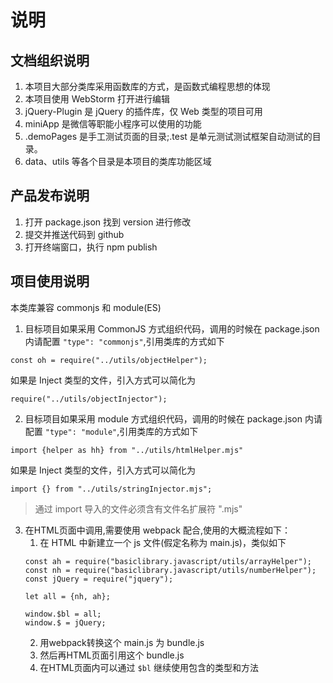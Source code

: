 # 说明

## 文档组织说明
1. 本项目大部分类库采用函数库的方式，是函数式编程思想的体现
2. 本项目使用 WebStorm 打开进行编辑
3. jQuery-Plugin 是 jQuery 的插件库，仅 Web 类型的项目可用
4. miniApp 是微信等职能小程序可以使用的功能
5. .demoPages 是手工测试页面的目录;.test 是单元测试测试框架自动测试的目录。
6. data、utils 等各个目录是本项目的类库功能区域

## 产品发布说明
1. 打开 package.json 找到 version 进行修改
2. 提交并推送代码到 github
3. 打开终端窗口，执行 npm publish

## 项目使用说明
本类库兼容 commonjs 和 module(ES)
1. 目标项目如果采用 CommonJS 方式组织代码，调用的时候在 package.json 内请配置 `"type": "commonjs"`,引用类库的方式如下
```shell
const oh = require("../utils/objectHelper");
```
如果是 Inject 类型的文件，引入方式可以简化为
```shell
require("../utils/objectInjector");
```
2. 目标项目如果采用 module 方式组织代码，调用的时候在 package.json 内请配置 `"type": "module"`,引用类库的方式如下
```shell
import {helper as hh} from "../utils/htmlHelper.mjs"
```
如果是 Inject 类型的文件，引入方式可以简化为
```shell
import {} from "../utils/stringInjector.mjs";
```
>通过 import 导入的文件必须含有文件名扩展符 ".mjs"


3. 在HTML页面中调用,需要使用 webpack 配合,使用的大概流程如下：
   1. 在 HTML 中新建立一个 js 文件(假定名称为 main.js)，类似如下
    ```shell
    const ah = require("basiclibrary.javascript/utils/arrayHelper");
    const nh = require("basiclibrary.javascript/utils/numberHelper");
    const jQuery = require("jquery");
    
    let all = {nh, ah};
    
    window.$bl = all;
    window.$ = jQuery;
    ```
   2. 用webpack转换这个 main.js 为 bundle.js
   3. 然后再HTML页面引用这个 bundle.js
   4. 在HTML页面内可以通过 `$bl` 继续使用包含的类型和方法 